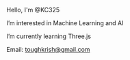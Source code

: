 Hello, I'm @KC325

I’m interested in Machine Learning and AI

I’m currently learning Three.js

Email: toughkrish@gmail.com
